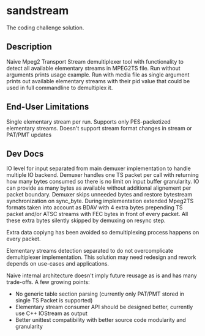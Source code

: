 # sandstream

The coding challenge solution.

## Description

Naive Mpeg2 Transport Stream demultiplexer tool with functionality to detect all available elementary streams in MPEG2TS file. 
Run without arguments prints usage example. Run with media file as single argument prints out available elementary streams with their 
pid value that could be used in full commandline to demultiplex it. 

## End-User Limitations

Single elementary stream per run. Supports only PES-packetized elementary streams. Doesn't support stream format changes in stream or PAT/PMT updates 

## Dev Docs 

 IO level for input separated from main demuxer implementation to handle multiple IO backend. Demuxer handles one TS packet per call with returning 
 how many bytes consumed so there is no limit on input buffer granularity. IO can provide as many bytes as available without additional alignement per packet boundary. 
 Demuxer skips unneeded bytes and restore bytestream synchronization on sync_byte. During implementation extended Mpeg2TS formats taken into account as BDAV with 4 extra
 bytes prepending TS packet and/or  ATSC streams with FEC bytes in front of every packet. All these extra bytes silently skipped by demuxing on resync step.
 
 Extra data copiyng has been avoided so demultiplexing process happens on every packet.
 
 Elementary streams detection separated to do not overcomplicate demultiplexer implementation. This solution may need redesign and rework depends on use-cases and applications. 
   
 Naive internal architecture doesn't imply future reusage as is and has many trade-offs. A few growing points:

 - No generic table section parsing (currently only PAT/PMT stored in single TS Packet is supported)
 - Elementary stream consumer API should be designed better, currently use C++ IOStream as output
 - Better unittest compatibility with better source code modularity and granularity
     
